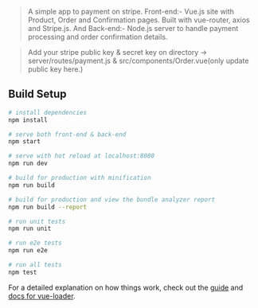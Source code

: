 

> A simple app to payment on stripe. Front-end:-  Vue.js site with Product, Order and Confirmation pages. Built with vue-router, axios and Stripe.js. And Back-end:- Node.js server to handle payment processing and order confirmation details.

> Add your stripe public key & secret key on directory -> server/routes/payment.js & src/components/Order.vue(only update public key here.)

## Build Setup

``` bash
# install dependencies
npm install

# serve both front-end & back-end 
npm start

# serve with hot reload at localhost:8080
npm run dev

# build for production with minification
npm run build

# build for production and view the bundle analyzer report
npm run build --report

# run unit tests
npm run unit

# run e2e tests
npm run e2e

# run all tests
npm test
```

For a detailed explanation on how things work, check out the [guide](http://vuejs-templates.github.io/webpack/) and [docs for vue-loader](http://vuejs.github.io/vue-loader).
